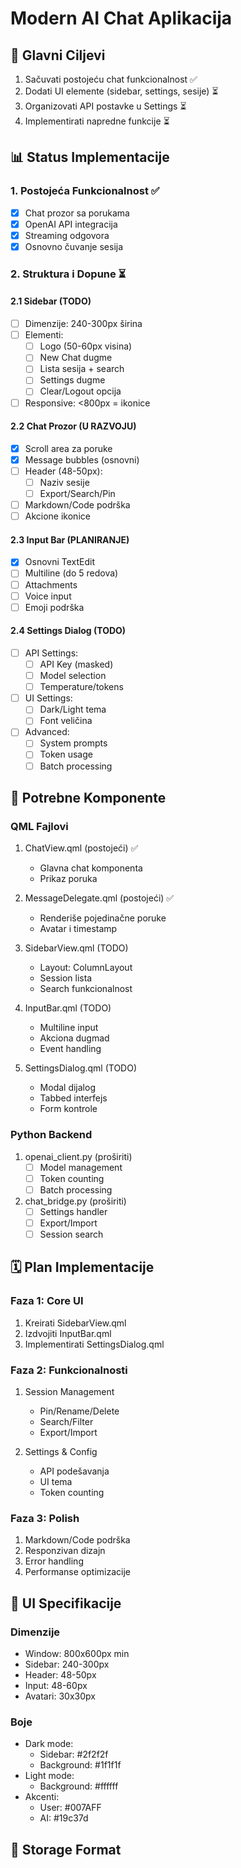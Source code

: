 # Modern AI Chat Aplikacija

## 🎯 Glavni Ciljevi
1. Sačuvati postojeću chat funkcionalnost ✅
2. Dodati UI elemente (sidebar, settings, sesije) ⏳
3. Organizovati API postavke u Settings ⏳
4. Implementirati napredne funkcije ⏳

## 📊 Status Implementacije

### 1. Postojeća Funkcionalnost ✅
- [x] Chat prozor sa porukama
- [x] OpenAI API integracija
- [x] Streaming odgovora
- [x] Osnovno čuvanje sesija

### 2. Struktura i Dopune ⏳

#### 2.1 Sidebar (TODO)
- [ ] Dimenzije: 240-300px širina
- [ ] Elementi:
  - [ ] Logo (50-60px visina)
  - [ ] New Chat dugme
  - [ ] Lista sesija + search
  - [ ] Settings dugme
  - [ ] Clear/Logout opcija
- [ ] Responsive: <800px = ikonice

#### 2.2 Chat Prozor (U RAZVOJU)
- [x] Scroll area za poruke
- [x] Message bubbles (osnovni)
- [ ] Header (48-50px):
  - [ ] Naziv sesije
  - [ ] Export/Search/Pin
- [ ] Markdown/Code podrška
- [ ] Akcione ikonice

#### 2.3 Input Bar (PLANIRANJE)
- [x] Osnovni TextEdit
- [ ] Multiline (do 5 redova)
- [ ] Attachments
- [ ] Voice input
- [ ] Emoji podrška

#### 2.4 Settings Dialog (TODO)
- [ ] API Settings:
  - [ ] API Key (masked)
  - [ ] Model selection
  - [ ] Temperature/tokens
- [ ] UI Settings:
  - [ ] Dark/Light tema
  - [ ] Font veličina
- [ ] Advanced:
  - [ ] System prompts
  - [ ] Token usage
  - [ ] Batch processing

## 📁 Potrebne Komponente

### QML Fajlovi
1. ChatView.qml (postojeći) ✅
   - Glavna chat komponenta
   - Prikaz poruka
   
2. MessageDelegate.qml (postojeći) ✅
   - Renderiše pojedinačne poruke
   - Avatar i timestamp

3. SidebarView.qml (TODO)
   - Layout: ColumnLayout
   - Session lista
   - Search funkcionalnost

4. InputBar.qml (TODO)
   - Multiline input
   - Akciona dugmad
   - Event handling

5. SettingsDialog.qml (TODO)
   - Modal dijalog
   - Tabbed interfejs
   - Form kontrole

### Python Backend
1. openai_client.py (proširiti)
   - [ ] Model management
   - [ ] Token counting
   - [ ] Batch processing

2. chat_bridge.py (proširiti)
   - [ ] Settings handler
   - [ ] Export/Import
   - [ ] Session search

## 🗓️ Plan Implementacije

### Faza 1: Core UI
1. Kreirati SidebarView.qml
2. Izdvojiti InputBar.qml
3. Implementirati SettingsDialog.qml

### Faza 2: Funkcionalnosti
1. Session Management
   - Pin/Rename/Delete
   - Search/Filter
   - Export/Import

2. Settings & Config
   - API podešavanja
   - UI tema
   - Token counting

### Faza 3: Polish
1. Markdown/Code podrška
2. Responzivan dizajn
3. Error handling
4. Performanse optimizacije

## 🎨 UI Specifikacije

### Dimenzije
- Window: 800x600px min
- Sidebar: 240-300px
- Header: 48-50px
- Input: 48-60px
- Avatari: 30x30px

### Boje
- Dark mode:
  - Sidebar: #2f2f2f
  - Background: #1f1f1f
- Light mode:
  - Background: #ffffff
- Akcenti:
  - User: #007AFF
  - AI: #19c37d

## 💾 Storage Format
